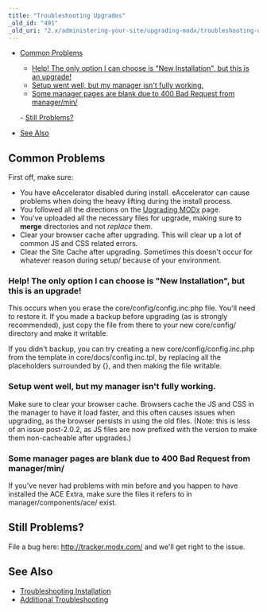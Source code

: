 ```yaml
---
title: "Troubleshooting Upgrades"
_old_id: "491"
_old_uri: "2.x/administering-your-site/upgrading-modx/troubleshooting-upgrades"
---
```


- [Common Problems](#TroubleshootingUpgrades-CommonProblems)
  - [Help! The only option I can choose is "New Installation", but this is an upgrade!](#TroubleshootingUpgrades-Help%5C%21TheonlyoptionIcanchooseis%22NewInstallation%22%2Cbutthisisanupgrade%5C%21)
  - [Setup went well, but my manager isn't fully working.](#TroubleshootingUpgrades-Setupwentwell%2Cbutmymanagerisn%27tfullyworking.)
  - [Some manager pages are blank due to 400 Bad Request from manager/min/](#TroubleshootingUpgrades-Somemanagerpagesareblankdueto400BadRequestfrommin)
   
  [](#TroubleshootingUpgrades-Somemanagerpagesareblankdueto400BadRequestfrommin.)
 [](#TroubleshootingUpgrades-Somemanagerpagesareblankdueto400BadRequestfrommin.)- [](#TroubleshootingUpgrades-Somemanagerpagesareblankdueto400BadRequestfrommin.)[Still Problems?](#TroubleshootingUpgrades-StillProblems%3F)
- [See Also](#TroubleshootingUpgrades-SeeAlso)
 


## Common Problems

 First off, make sure:

- You have eAccelerator disabled during install. eAccelerator can cause problems when doing the heavy lifting during the install process.
- You followed all the directions on the [Upgrading MODx](administering-your-site/upgrading-modx "Upgrading MODx") page.
- You've uploaded all the necessary files for upgrade, making sure to **merge** directories and not _replace_ them.
- Clear your browser cache after upgrading. This will clear up a lot of common JS and CSS related errors.
- Clear the Site Cache after upgrading. Sometimes this doesn't occur for whatever reason during setup/ because of your environment.

### Help! The only option I can choose is "New Installation", but this is an upgrade!

 This occurs when you erase the core/config/config.inc.php file. You'll need to restore it. If you made a backup before upgrading (as is strongly recommended), just copy the file from there to your new core/config/ directory and make it writable.

 If you didn't backup, you can try creating a new core/config/config.inc.php from the template in core/docs/config.inc.tpl, by replacing all the placeholders surrounded by {}, and then making the file writable.

### Setup went well, but my manager isn't fully working.

 Make sure to clear your browser cache. Browsers cache the JS and CSS in the manager to have it load faster, and this often causes issues when upgrading, as the browser persists in using the old files. (Note: this is less of an issue post-2.0.2, as JS files are now prefixed with the version to make them non-cacheable after upgrades.)

### Some manager pages are blank due to 400 Bad Request from manager/min/

 If you've never had problems with min before and you happen to have installed the ACE Extra, make sure the files it refers to in manager/components/ace/ exist.

## Still Problems?

 File a bug here: <http://tracker.modx.com/> and we'll get right to the issue.

## See Also

- [Troubleshooting Installation](getting-started/installation/troubleshooting-installation "Troubleshooting Installation")
- [Additional Troubleshooting](faqs-and-troubleshooting "FAQs & Troubleshooting")